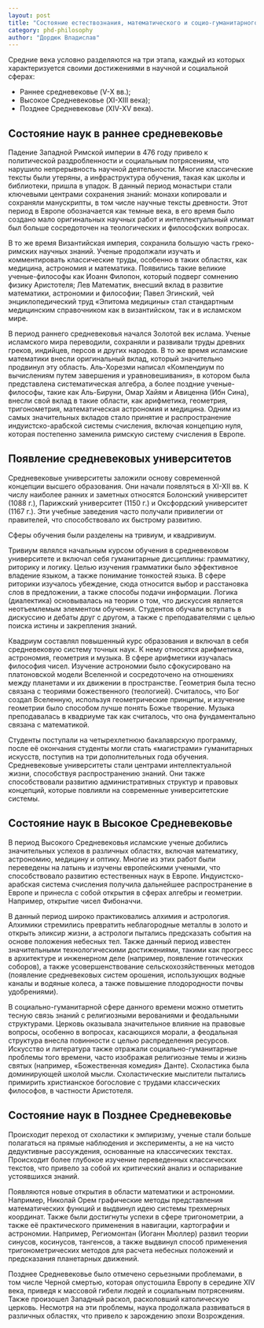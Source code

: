 ```yaml
---
layout: post
title: "Состояние естествознания, математического и социо-гуманитарного знания в Средние века. Средневековый университет"
category: phd-philosophy
author: "Дордюк Владислав"
---
```


Средние века условно разделяются на три этапа, каждый из которых характеризуется своими достижениями в научной и социальной сферах:
* Раннее средневековье (V-X вв.);
* Высокое Средневековье (XI-XIII века);
* Позднее Средневековье (XIV-XV века).

## Состояние наук в раннее средневековье
Падение Западной Римской империи в 476 году привело к политической раздробленности и социальным потрясениям, что нарушило непрерывность научной деятельности. Многие классические тексты были утеряны, а инфраструктура обучения, такая как школы и библиотеки, пришла в упадок. В данный период монастыри стали ключевыми центрами сохранения знаний: монахи копировали и сохраняли манускрипты, в том числе научные тексты древности. Этот период в Европе обозначается как темные века, в его время было создано мало оригинальных научных работ и интеллектуальный климат был больше сосредоточен на теологических и философских вопросах.

В то же время Византийская империя, сохранила большую часть греко-римских научных знаний. Ученые продолжали изучать и комментировать классические труды, особенно в таких областях, как медицина, астрономия и математика. Появились такие великие ученые-философы как Иоанн Филопон, который подверг сомнению физику Аристотеля; Лев Математик, внесший вклад в развитие математики, астрономии и философии; Павел Эгинский, чей энциклопедический труд «Эпитома медицины» стал стандартным медицинским справочником как в византийском, так и в исламском мире.

В период раннего средневековья начался Золотой век ислама. Ученые исламского мира переводили, сохраняли и развивали труды древних греков, индийцев, персов и других народов. В то же время исламские математики внесли оригинальный вклад, который значительно продвинул эту область. Аль-Хорезми написал «Компендиум по вычислениям путем завершения и уравновешивания», в котором была представлена систематическая алгебра, а более поздние ученые-философы, такие как Аль-Бируни, Омар Хайям и Авиценна (Ибн Сина), внесли свой вклад в такие области, как арифметика, геометрия, тригонометрия, математическая астрономия и медицина. Одним из самых значительных вкладов стало принятие и распространение индуистско-арабской системы счисления, включая концепцию нуля, которая постепенно заменила римскую систему счисления в Европе.

## Появление средневековых университетов
Средневековые университеты заложили основу современной концепции высшего образования. Они начали появляться в XI-XII вв. К числу наиболее ранних и заметных относятся Болонский университет (1088 г.), Парижский университет (1150 г.) и Оксфордский университет (1167 г.). Эти учебные заведения часто получали привилегии от правителей, что способствовало их быстрому развитию.

Сферы обучения были разделены на тривиум, и квадривиум.

Тривиум являлся начальным курсом обучения в средневековом университете и включал себя гуманитарные дисциплины: грамматику, риторику и логику. Целью изучения грамматики было эффективное владение языком, а также понимание тонкостей языка. В сфере риторики изучалось убеждение, сюда относится выбор и расстановка слов в предложении, а также способы подачи информации. Логика (диалектика) основывалась на теории о том, что дискуссия является неотъемлемым элементом обучения. Студентов обучали вступать в дискуссию и дебаты друг с другом, а также с преподавателями с целью поиска истины и закрепления знаний.

Квадриум составлял повышенный курс образования и включал в себя средневековую систему точных наук. К нему относятся арифметика, астрономия, геометрия и музыка. В сфере арифметики изучалась философия чисел. Изучение астрономии было сфокусировано на платоновской модели Вселенной и сосредоточено на отношениях между планетами и их движении в пространстве. Геометрия была тесно связана с теориями божественного (теологией). Считалось, что Бог создал Вселенную, используя геометрические принципы, и изучение геометрии было способом лучше понять Божье творение. Музыка преподавалась в квадриуме так как считалось, что она фундаментально связана с математикой.

Студенты поступали на четырехлетнюю бакалаврскую программу, после её окончания студенты могли стать «магистрами» гуманитарных искусств, поступив на три дополнительных года обучения. Средневековые университеты стали центрами интеллектуальной жизни, способствуя распространению знаний. Они также способствовали развитию административных структур и правовых концепций, которые повлияли на современные университетские системы.

## Состояние наук в Высокое Средневековье
В период Высокого Средневековья исламские ученые добились значительных успехов в различных областях, включая математику, астрономию, медицину и оптику. Многие из этих работ были переведены на латынь и изучены европейскими учеными, что способствовало развитию естественных наук в Европе. Индуистско-арабская система счисления получила дальнейшее распространение в Европе и принесла с собой открытия в сферах алгебры и геометрии. Например, открытие чисел Фибоначчи.

В данный период широко практиковались алхимия и астрология. Алхимики стремились превратить неблагородные металлы в золото и открыть эликсир жизни, а астрологи пытались предсказать события на основе положения небесных тел. Также данный период известен значительными технологическими достижениями, такими как прогресс в архитектуре и инженерном деле (например, появление готических соборов), а также усовершенствование сельскохозяйственных методов (появление средневековых систем орошения, использующих водные каналы и водяные колеса, а также повышение плодородности почвы удобрениями).

В социально-гуманитарной сфере данного времени можно отметить тесную связь знаний с религиозными верованиями и феодальными структурами. Церковь оказывала значительное влияние на правовые вопросы, особенно в вопросах, касающихся морали, а феодальная структура внесла повинности с целью распределения ресурсов. Искусство и литература также отражали социально-гуманитарные проблемы того времени, часто изображая религиозные темы и жизнь святых (например, «Божественная комедия» Данте). Схоластика была доминирующей школой мысли. Схоластические мыслители пытались примирить христианское богословие с трудами классических философов, в частности Аристотеля.

## Состояние наук в Позднее Средневековье
Происходит переход от схоластики к эмпиризму, ученые стали больше полагаться на прямые наблюдения и эксперименты, а не на чисто дедуктивные рассуждения, основанные на классических текстах. Происходит более глубокое изучение переведенных классических текстов, что привело за собой их критический анализ и оспаривание устоявшихся знаний.

Появляются новые открытия в области математики и астрономии. Например, Николай Орем графические методы представления математических функций и выдвинул идею системы трехмерных координат. Также были достигнуты успехи в сфере тригонометрии, а также её практического применения в навигации, картографии и астрономии. Например, Региомонтан (Иоганн Мюллер) развил теории синусов, косинусов, тангенсов, а также выдвинул способ применения тригонометрических методов для расчета небесных положений и предсказания планетарных движений.

Позднее Средневековье было отмечено серьезными проблемами, в том числе Черной смертью, которая опустошила Европу в середине XIV века, приведя к массовой гибели людей и социальным потрясениям. Также произошел Западный раскол, расколовший католическую церковь. Несмотря на эти проблемы, наука продолжала развиваться в различных областях, что привело к зарождению эпохи Возрождения.
